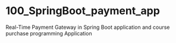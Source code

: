 # 100_SpringBoot_payment_app
Real-Time Payment Gateway in Spring Boot application
and course purchase programming Application
